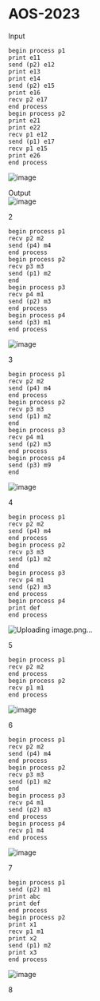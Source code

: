 # AOS-2023

Input<br>
```
begin process p1
print e11
send (p2) e12
print e13
print e14
send (p2) e15
print e16
recv p2 e17
end process
begin process p2
print e21
print e22
recv p1 e12
send (p1) e17
recv p1 e15
print e26
end process
```
![image](https://github.com/Richa-iitr/AOS-2023/assets/76250660/46f69333-8583-49a9-9ec3-55782a787331)

Output <br>
![image](https://github.com/Richa-iitr/AOS-2023/assets/76250660/8c4e85a7-591f-4f09-b711-f86a3593122d)

2
```
begin process p1
recv p2 m2
send (p4) m4
end process
begin process p2
recv p3 m3
send (p1) m2
end
begin process p3
recv p4 m1
send (p2) m3
end process
begin process p4
send (p3) m1
end process
```
![image](https://github.com/Richa-iitr/AOS-2023/assets/76250660/56f79084-846b-41b9-b6cf-e6a602507f46)

3
```
begin process p1
recv p2 m2
send (p4) m4
end process
begin process p2
recv p3 m3
send (p1) m2
end
begin process p3
recv p4 m1
send (p2) m3
end process
begin process p4
send (p3) m9
end
```
![image](https://github.com/Richa-iitr/AOS-2023/assets/76250660/710a6649-17bb-4cf1-bc2d-71e0f0cc24c2)

4
```
begin process p1
recv p2 m2
send (p4) m4
end process
begin process p2
recv p3 m3
send (p1) m2
end
begin process p3
recv p4 m1
send (p2) m3
end process
begin process p4
print def
end process
```
![Uploading image.png…]()

5
```
begin process p1
recv p2 m2
end process
begin process p2
recv p1 m1
end process
```
![image](https://github.com/Richa-iitr/AOS-2023/assets/76250660/adbb9b7a-954b-4d56-8307-2a113dc54e99)

6
```
begin process p1
recv p2 m2
send (p4) m4
end process
begin process p2
recv p3 m3
send (p1) m2
end
begin process p3
recv p4 m1
send (p2) m3
end process
begin process p4
recv p1 m4
end process
```
![image](https://github.com/Richa-iitr/AOS-2023/assets/76250660/8524fb24-359b-4e94-ac7d-d4eb5ccefd37)

7
```
begin process p1
send (p2) m1
print abc
print def
end process
begin process p2
print x1
recv p1 m1
print x2
send (p1) m2
print x3
end process
```
![image](https://github.com/Richa-iitr/AOS-2023/assets/76250660/42f86ecd-fe86-44be-a832-bed03768d4d3)

8

